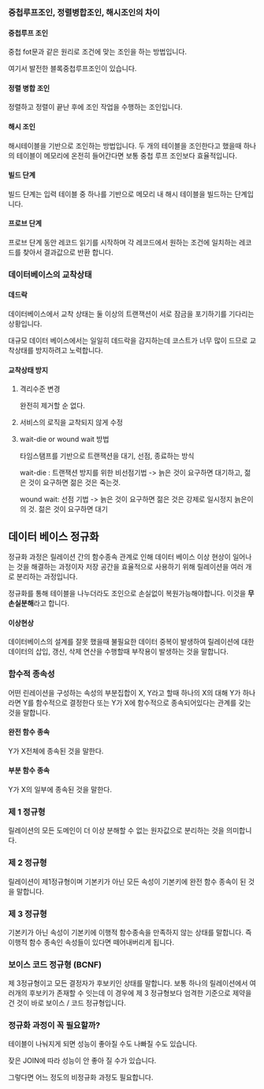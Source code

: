 ### 중첩루프조인, 정렬병합조인, 해시조인의 차이

#### 중첩루프 조인

중첩 fot문과 같은 원리로 조건에 맞는 조인을 하는 방법입니다.

여기서 발전한 블록중첩루프조인이 있습니다.

#### 정렬 병합 조인

정렬하고 정렬이 끝난 후에 조인 작업을 수행하는 조인입니다.

#### 해시 조인

해시테이블을 기반으로 조인하는 방법입니다. 두 개의 테이블을 조인한다고 했을때 하나의 테이블이 메모리에 온전히 들어간다면 보통 중첩 루프 조인보다 효율적입니다.

#### 빌드 단계

빌드 단계는 입력 테이블 중 하나를 기반으로 메모리 내 해시 테이블을 빌드하는 단계입니다.

#### 프로브 단계

프로브 단계 동안 레코드 읽기를 시작하며 각 레코드에서 원하는 조건에 일치하는 레코드를 찾아서 결과값으로 반환 합니다.

### 데이터베이스의 교착상태

#### 데드락

데이터베이스에서 교착 상태는 둘 이상의 트랜잭션이 서로 잠금을 포기하기를 기다리는 상황입니다.

대규모 데이터 베이스에서는 일일히 데드락을 감지하는데 코스트가 너무 많이 드므로 교착상태를 방지하려고 노력합니다.

#### 교착상태 방지

1. 격리수준 변경

   완전히 제거할 순 없다.

2. 서비스의 로직을 교착되지 않게 수정

3. wait-die or wound wait 방법

   타임스탬프를 기반으로 트랜잭션을 대기, 선점, 종료하는 방식

   wait-die : 트랜잭션 방지를 위한 비선점기법 -> 늙은 것이 요구하면 대기하고, 젊은 것이 요구하면 젊은 것은 죽는것.

   wound wait: 선점 기법 -> 늙은 것이 요구하면 젊은 것은 강제로 일시정지 늙은이의 것. 젊은 것이 요구하면 대기

## 데이터 베이스 정규화

정규화 과정은 릴레이션 간의 함수종속 관계로 인해 데이터 베이스 이상 현상이 일어나는 것을 해결하는 과정이자 저장 공간을 효율적으로 사용하기 위해 릴레이션을 여러 개로 분리하는 과정입니다.

정규화를 통해 테이블을 나누더라도 조인으로 손실없이 복원가능해야합니다. 이것을 **무손실분해**라고 합니다.

#### 이상현상

데이터베이스의 설계를 잘못 했을때 불필요한 데이터 중복이 발생하여 릴레이션에 대한 데이터의 삽입, 갱신, 삭제 연산을 수행할때 부작용이 발생하는 것을 말합니다.

### 함수적 종속성

어떤 린레이션을 구성하는 속성의 부분집합이 X, Y라고 할때 하나의 X의 대해 Y가 하나라면 Y를 함수적으로 결정한다 또는 Y가 X에 함수적으로 종속되어있다는 관계를 갖는 것을 말합니다.

#### 완전 함수 종속

Y가 X전체에 종속된 것을 말한다.

#### 부분 함수 종속

Y가 X의 일부에 종속된 것을 말한다.

### 제 1 정규형

릴레이션의 모든 도메인이 더 이상 분해할 수 없는 원자값으로 분리하는 것을 의미합니다.

### 제 2 정규형

릴레이션이 제1정규형이며 기본키가 아닌 모든 속성이 기본키에 완전 함수 종속이 된 것을 말합니다.

### 제 3 정규형

기본키가 아닌 속성이 기본키에 이행적 함수종속을 만족하지 않는 상태를 말합니다. 즉 이행적 함수 종속인 속성들이 있다면 떼어내버리게 됩니다.

### 보이스 코드 정규형 (BCNF)

제 3정규형이고 모든 결정자가 후보키인 상태를 말합니다. 보통 하나의 릴레이션에서 여러개의 후보키가 존재할 수 잇는데 이 경우에 제 3 정규형보다 엄격한 기준으로 제약을 건 것이 바로 보이스 / 코드 정규형입니다.

### 정규화 과정이 꼭 필요할까?

테이블이 나눠지게 되면 성능이 좋아질 수도 나빠질 수도 있습니다.

잦은 JOIN에 따라 성능이 안 좋아 질 수가 있습니다.

그렇다면 어느 정도의 비정규화 과정도 필요합니다.

